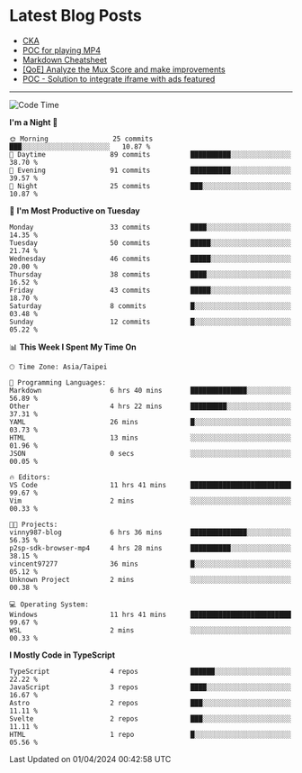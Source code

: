 # Latest Blog Posts
<!-- BLOG-POST-LIST:START -->
- [CKA](https://blog.vinny987.xyz/blog/2024/cka/)
- [POC for playing MP4](https://blog.vinny987.xyz/blog/2024/poc3/)
- [Markdown Cheatsheet](https://blog.vinny987.xyz/blog/2024/markdown-cheatsheet/)
- [[QoE] Analyze the Mux Score and make improvements](https://blog.vinny987.xyz/blog/2024/poc2/)
- [POC - Solution to integrate iframe with ads featured](https://blog.vinny987.xyz/blog/2024/poc-solution-to-integrate-iframe-with-ads-featured/)
<!-- BLOG-POST-LIST:END -->

---

<!--START_SECTION:waka-->
![Code Time](http://img.shields.io/badge/Code%20Time-11%20hrs%2031%20mins-blue)

**I'm a Night 🦉** 

```text
🌞 Morning                25 commits          ███░░░░░░░░░░░░░░░░░░░░░░   10.87 % 
🌆 Daytime                89 commits          ██████████░░░░░░░░░░░░░░░   38.70 % 
🌃 Evening                91 commits          ██████████░░░░░░░░░░░░░░░   39.57 % 
🌙 Night                  25 commits          ███░░░░░░░░░░░░░░░░░░░░░░   10.87 % 
```
📅 **I'm Most Productive on Tuesday** 

```text
Monday                   33 commits          ████░░░░░░░░░░░░░░░░░░░░░   14.35 % 
Tuesday                  50 commits          █████░░░░░░░░░░░░░░░░░░░░   21.74 % 
Wednesday                46 commits          █████░░░░░░░░░░░░░░░░░░░░   20.00 % 
Thursday                 38 commits          ████░░░░░░░░░░░░░░░░░░░░░   16.52 % 
Friday                   43 commits          █████░░░░░░░░░░░░░░░░░░░░   18.70 % 
Saturday                 8 commits           █░░░░░░░░░░░░░░░░░░░░░░░░   03.48 % 
Sunday                   12 commits          █░░░░░░░░░░░░░░░░░░░░░░░░   05.22 % 
```


📊 **This Week I Spent My Time On** 

```text
🕑︎ Time Zone: Asia/Taipei

💬 Programming Languages: 
Markdown                 6 hrs 40 mins       ██████████████░░░░░░░░░░░   56.89 % 
Other                    4 hrs 22 mins       █████████░░░░░░░░░░░░░░░░   37.31 % 
YAML                     26 mins             █░░░░░░░░░░░░░░░░░░░░░░░░   03.73 % 
HTML                     13 mins             ░░░░░░░░░░░░░░░░░░░░░░░░░   01.96 % 
JSON                     0 secs              ░░░░░░░░░░░░░░░░░░░░░░░░░   00.05 % 

🔥 Editors: 
VS Code                  11 hrs 41 mins      █████████████████████████   99.67 % 
Vim                      2 mins              ░░░░░░░░░░░░░░░░░░░░░░░░░   00.33 % 

🐱‍💻 Projects: 
vinny987-blog            6 hrs 36 mins       ██████████████░░░░░░░░░░░   56.35 % 
p2sp-sdk-browser-mp4     4 hrs 28 mins       ██████████░░░░░░░░░░░░░░░   38.15 % 
vincent97277             36 mins             █░░░░░░░░░░░░░░░░░░░░░░░░   05.12 % 
Unknown Project          2 mins              ░░░░░░░░░░░░░░░░░░░░░░░░░   00.38 % 

💻 Operating System: 
Windows                  11 hrs 41 mins      █████████████████████████   99.67 % 
WSL                      2 mins              ░░░░░░░░░░░░░░░░░░░░░░░░░   00.33 % 
```

**I Mostly Code in TypeScript** 

```text
TypeScript               4 repos             ██████░░░░░░░░░░░░░░░░░░░   22.22 % 
JavaScript               3 repos             ████░░░░░░░░░░░░░░░░░░░░░   16.67 % 
Astro                    2 repos             ███░░░░░░░░░░░░░░░░░░░░░░   11.11 % 
Svelte                   2 repos             ███░░░░░░░░░░░░░░░░░░░░░░   11.11 % 
HTML                     1 repo              █░░░░░░░░░░░░░░░░░░░░░░░░   05.56 % 
```




 Last Updated on 01/04/2024 00:42:58 UTC
<!--END_SECTION:waka-->

<!--
**vincent97277/vincent97277** is a ✨ _special_ ✨ repository because its `README.md` (this file) appears on your GitHub profile.

Here are some ideas to get you started:

- 🔭 I’m currently working on ...
- 🌱 I’m currently learning ...
- 👯 I’m looking to collaborate on ...
- 🤔 I’m looking for help with ...
- 💬 Ask me about ...
- 📫 How to reach me: ...
- 😄 Pronouns: ...
- ⚡ Fun fact: ...
-->
